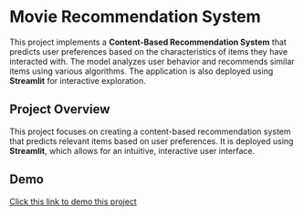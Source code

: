 # Movie Recommendation System
 
This project implements a **Content-Based Recommendation System** that predicts user preferences based on the characteristics of items they have interacted with. The model analyzes user behavior and recommends similar items using various algorithms. The application is also deployed using **Streamlit** for interactive exploration.

## Project Overview
This project focuses on creating a content-based recommendation system that predicts relevant items based on user preferences. It is deployed using **Streamlit**, which allows for an intuitive, interactive user interface.

## Demo
[Click this link to demo this project](https://movierecommendationsystem-mgfdegipsejgwcxafiardk.streamlit.app/)
